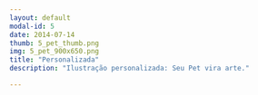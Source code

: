 ```yaml
---
layout: default
modal-id: 5
date: 2014-07-14
thumb: 5_pet_thumb.png
img: 5_pet_900x650.png
title: "Personalizada"
description: "Ilustração personalizada: Seu Pet vira arte."

---
```


